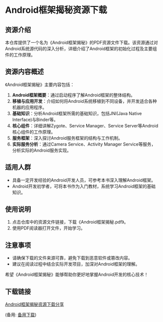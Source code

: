 # Android框架揭秘资源下载

## 资源介绍

本仓库提供了一个名为《Android框架揭秘》的PDF资源文件下载。该资源通过对Android系统源代码的深入分析，详细介绍了Android框架的初始化过程及主要组件的工作原理。

## 资源内容概述

《Android框架揭秘》主要内容包括：

1. **Android框架概要**：通过启动程序了解Android框架的整体结构。
2. **移植与应用开发**：介绍如何将Android系统移植到不同设备，并开发适合各种机器的应用程序。
3. **基础知识**：分析Android框架所需的基础知识，包括JNI(Java Native Interface)与Binder等。
4. **核心组件**：详细讲解Zygote、Service Manager、Service Server等Android核心组件的工作原理。
5. **服务框架**：深入探讨Android服务框架的结构与工作机制。
6. **实际服务分析**：通过Camera Service、Activity Manager Service等服务，分析实际的Android服务实现。

## 适用人群

- 具备一定开发经验的Android开发人员，可参考本书深入理解Android框架。
- Android开发初学者，可将本书作为入门教材，系统学习Android框架的基础知识。

## 使用说明

1. 点击仓库中的资源文件链接，下载《Android框架揭秘.pdf》。
2. 使用PDF阅读器打开文件，开始学习。

## 注意事项

- 请确保下载的文件来源可靠，避免下载到恶意软件或篡改内容。
- 建议在阅读过程中结合实际开发项目，加深对Android框架的理解。

希望《Android框架揭秘》能够帮助你更好地掌握Android开发的核心技术！

## 下载链接
[Android框架揭秘资源下载分享](https://pan.quark.cn/s/d982824cee6c) 

(备用: [备用下载](https://pan.baidu.com/s/1_b4WfsnSEFt_Lwqfj-Buow?pwd=1234))
